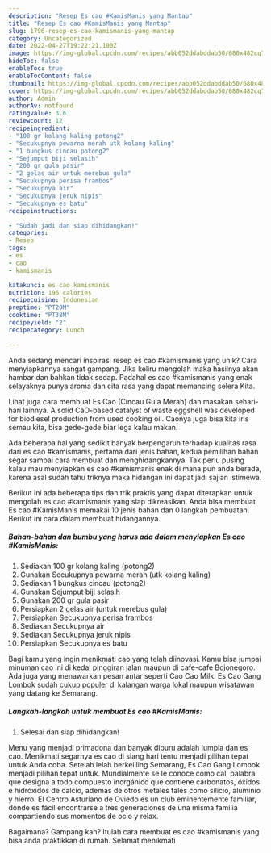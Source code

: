 ```yaml
---
description: "Resep Es cao #KamisManis yang Mantap"
title: "Resep Es cao #KamisManis yang Mantap"
slug: 1796-resep-es-cao-kamismanis-yang-mantap
category: Uncategorized
date: 2022-04-27T19:22:21.100Z
image: https://img-global.cpcdn.com/recipes/abb052ddabddab50/680x482cq70/es-cao-kamismanis-foto-resep-utama.jpg
hideToc: false
enableToc: true
enableTocContent: false
thumbnail: https://img-global.cpcdn.com/recipes/abb052ddabddab50/680x482cq70/es-cao-kamismanis-foto-resep-utama.jpg
cover: https://img-global.cpcdn.com/recipes/abb052ddabddab50/680x482cq70/es-cao-kamismanis-foto-resep-utama.jpg
author: Admin
authorAv: notfound
ratingvalue: 3.6
reviewcount: 12
recipeingredient:
- "100 gr kolang kaling potong2"
- "Secukupnya pewarna merah utk kolang kaling"
- "1 bungkus cincau potong2"
- "Sejumput biji selasih"
- "200 gr gula pasir"
- "2 gelas air untuk merebus gula"
- "Secukupnya perisa frambos"
- "Secukupnya air"
- "Secukupnya jeruk nipis"
- "Secukupnya es batu"
recipeinstructions:

- "Sudah jadi dan siap dihidangkan!"
categories:
- Resep
tags:
- es
- cao
- kamismanis

katakunci: es cao kamismanis 
nutrition: 196 calories
recipecuisine: Indonesian
preptime: "PT20M"
cooktime: "PT38M"
recipeyield: "2"
recipecategory: Lunch

---
```





Anda sedang mencari inspirasi resep es cao #kamismanis yang unik? Cara menyiapkannya sangat gampang. Jika keliru mengolah maka hasilnya akan hambar dan bahkan tidak sedap. Padahal es cao #kamismanis yang enak selayaknya punya aroma dan cita rasa yang dapat memancing selera Kita.





Lihat juga cara membuat Es Cao (Cincau Gula Merah) dan masakan sehari-hari lainnya. A solid CaO-based catalyst of waste eggshell was developed for biodiesel production from used cooking oil. Caonya juga bisa kita iris semau kita, bisa gede-gede biar lega kalau makan.

Ada beberapa hal yang sedikit banyak berpengaruh terhadap kualitas rasa dari es cao #kamismanis, pertama dari jenis bahan, kedua pemilihan bahan segar sampai cara membuat dan menghidangkannya. Tak perlu pusing kalau mau menyiapkan es cao #kamismanis enak di mana pun anda berada, karena asal sudah tahu triknya maka hidangan ini dapat jadi sajian istimewa.






Berikut ini ada beberapa tips dan trik praktis yang dapat diterapkan untuk mengolah es cao #kamismanis yang siap dikreasikan. Anda bisa membuat Es cao #KamisManis memakai 10 jenis bahan dan 0 langkah pembuatan. Berikut ini cara dalam membuat hidangannya.

<!--inarticleads1-->

##### Bahan-bahan dan bumbu yang harus ada dalam menyiapkan Es cao #KamisManis:

1. Sediakan 100 gr kolang kaling (potong2)
1. Gunakan Secukupnya pewarna merah (utk kolang kaling)
1. Sediakan 1 bungkus cincau (potong2)
1. Gunakan Sejumput biji selasih
1. Gunakan 200 gr gula pasir
1. Persiapkan 2 gelas air (untuk merebus gula)
1. Persiapkan Secukupnya perisa frambos
1. Sediakan Secukupnya air
1. Sediakan Secukupnya jeruk nipis
1. Persiapkan Secukupnya es batu


Bagi kamu yang ingin menikmati cao yang telah diinovasi. Kamu bisa jumpai minuman cao ini di kedai pinggiran jalan maupun di cafe-cafe Bojonegoro. Ada juga yang menawarkan pesan antar seperti Cao Cao Milk. Es Cao Gang Lombok sudah cukup populer di kalangan warga lokal maupun wisatawan yang datang ke Semarang. 

<!--inarticleads2-->

##### Langkah-langkah untuk membuat Es cao #KamisManis:


1. Selesai dan siap dihidangkan!

Menu yang menjadi primadona dan banyak diburu adalah lumpia dan es cao. Menikmati segarnya es cao di siang hari tentu menjadi pilihan tepat untuk Anda coba. Setelah lelah berkeliling Semarang, Es Cao Gang Lombok menjadi pilihan tepat untuk. Mundialmente se le conoce como cal, palabra que designa a todo compuesto inorgánico que contiene carbonatos, óxidos e hidróxidos de calcio, además de otros metales tales como silicio, aluminio y hierro. El Centro Asturiano de Oviedo es un club eminentemente familiar, donde es fácil encontrarse a tres generaciones de una misma familia compartiendo sus momentos de ocio y relax. 

Bagaimana? Gampang kan? Itulah cara membuat es cao #kamismanis yang bisa anda praktikkan di rumah. Selamat menikmati
